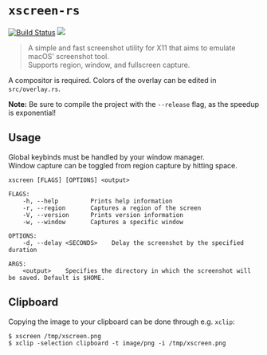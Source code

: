 # `xscreen-rs`

[![Build Status](https://travis-ci.com/Bruflot/xscreen-rs.svg?token=cwgWL8QUNVpLfj8cDgps&branch=master)](https://travis-ci.com/Bruflot/xscreen-rs)
[![](http://tokei.rs/b1/github/bruflot/xscreen-rs)](http://tokei.rs/b1/github/bruflot/xscreen-rs)

> A simple and fast screenshot utility for X11 that aims to emulate macOS' screenshot tool.   
> Supports region, window, and fullscreen capture.

A compositor is required. Colors of the overlay can be edited in `src/overlay.rs`.

**Note:** Be sure to compile the project with the `--release` flag, as the speedup is exponential!

## Usage
Global keybinds must be handled by your window manager.  
Window capture can be toggled from region capture by hitting space.  

```
xscreen [FLAGS] [OPTIONS] <output>

FLAGS:
    -h, --help         Prints help information
    -r, --region       Captures a region of the screen
    -V, --version      Prints version information
    -w, --window       Captures a specific window

OPTIONS:
    -d, --delay <SECONDS>    Delay the screenshot by the specified duration

ARGS:
    <output>    Specifies the directory in which the screenshot will be saved. Default is $HOME.
```

## Clipboard
Copying the image to your clipboard can be done through e.g. `xclip`:
```
$ xscreen /tmp/xscreen.png
$ xclip -selection clipboard -t image/png -i /tmp/xscreen.png
```
